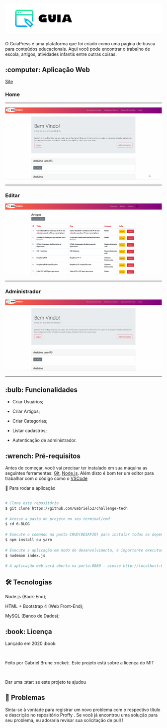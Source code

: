 <h1 align="center">
    <img alt="Logo" title="Logo" src="public/assets/logo.png">
</h1>
<p align="center"> 
  <p>O GuiaPress é uma plataforma que foi criado como uma pagina de busca para conteúdos educacionais. Aqui você pode encontrar o trabalho de escola, artigos, atividades infantis entre outras coisas.</p>
 <h2>:computer: Aplicação Web</h2>
 <a href='http://blog-guiapress-com-br.umbler.net'>Site</a>
 <h3>Home</h3>
<hr>
 <img alt="Logo" title="Logo" src="public/assets/landingPage.gif">
 <hr>
<h3> Editar</h3>
 <img alt="Logo" title="Logo" src="public/assets/edit.gif">
<hr>
<h3> Administrador</h3>
 <img alt="Logo" title="Logo" src="public/assets/administrador.gif">
<hr>
<h2> :bulb: Funcionalidades</h2>

* Criar Usuários;

* Criar Artigos;

* Criar Categorias;

* Listar cadastros;

* Autenticação de administrador.

<h2> :wrench: Pré-requisitos</h2>

 Antes de começar, você vai precisar ter instalado em sua máquina as seguintes ferramentas:
[Git](https://git-scm.com), [Node.js](https://nodejs.org/en/). Além disto é bom ter um editor para trabalhar com o código como o [VSCode](https://code.visualstudio.com/)

:rocket: Para rodar a aplicação

  ```bash

# Clone este repositório
$ git clone https://github.com/Gabriel52/challenge-tech

# Acesse a pasta do projeto no seu terminal/cmd
$ cd 6-BLOG

# Execute o comando na pasta CRUD(DESAFIO) para instalar todas as dependências
$ npm install ou yarn

# Execute a aplicação em modo de desenvolvimento, é importante executar este
$ nodemon index.js

# A aplicação web será aberta na porta:8080 - acesse http://localhost:8080

 ```

## 🛠 Tecnologias
Node.js (Back-End);

HTML + Bootstrap 4 (Web Front-End);

MySQL (Banco de Dados);

<h2> :book: Licença </h2>
<p>Lançado em 2020 :book:</p></br>
<p>Feito por Gabriel Brune :rocket:. Este projeto está sobre a licença do MIT</p></br>
<p>Dar uma :star: se este projeto te ajudou</p>

<h2> 🐛 Problemas</h2
<p>Sinta-se à vontade para registrar um novo problema com o respectivo título e descrição no repositório Proffy . Se você já encontrou uma solução para seu problema, eu adoraria revisar sua solicitação de pull !</p>






